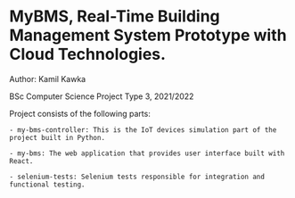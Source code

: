 # MyBMS, Real-Time Building Management System Prototype with Cloud Technologies.
Author: Kamil Kawka

BSc Computer Science Project Type 3, 2021/2022

Project consists of the following parts:

    - my-bms-controller: This is the IoT devices simulation part of the project built in Python.

    - my-bms: The web application that provides user interface built with React.

    - selenium-tests: Selenium tests responsible for integration and functional testing.